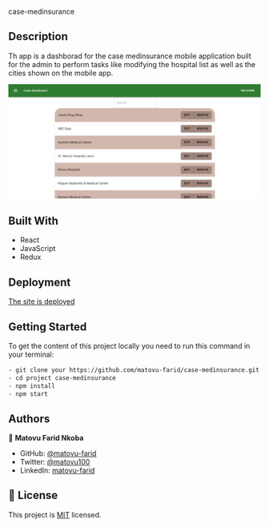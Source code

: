 
 case-medinsurance


## Description

Th app is a dashborad for the case medinsurance mobile application built for the admin to perform tasks like modifying the hospital list as well as the cities shown on the mobile app.


![screenshot](./screenshot.PNG)

## Built With

- React
- JavaScript
- Redux

## Deployment
[The site is deployed](https://frosty-beaver-391916.netlify.app)

## Getting Started

To get the content of this project locally you need to run this command in your terminal:

```
- git clone your https://github.com/matovu-farid/case-medinsurance.git
- cd project case-medinsurance
- npm install
- npm start
```


## Authors

👤 **Matovu Farid Nkoba**

- GitHub: [@matovu-farid](https://github.com/matovu-farid)
- Twitter: [@matovu100](https://twitter.com/matovu100)
- LinkedIn: [matovu-farid](https://www.linkedin.com/in/matovu-farid-48b80257)


## 📝 License

This project is [MIT](./MIT.md) licensed.
